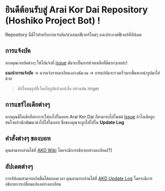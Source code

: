 # ยินดีต้อนรับสู่ Arai Kor Dai Repository (Hoshiko Project Bot) !
Repository นี้มีไว้สําหรับการแจ้งบัค/นําเสนอฟีเจอร์ใหม่ๆ และประกาศฟีเจอร์ที่อัปเดต



## การแจ้งบัค

หากคุณเจอบัคต่างๆ ให้ไปแจ้งที่ [Issue](https://github.com/FlokeZa89/AraiKorDai_Report/issues) มันจะเป็นการช่วยเหลือที่ดีมากๆเลยล่ะ!

**แนะนําการแจ้งบัค**
 -> ควรแจ้งรายละเอียด*อย่างชัดเจน*
 -> การแก้บัคจะรวดเร็วมากขึ้นหากนํารูปมาใส่ด้วย
 >อัปโหลดรูปที่เว็บเก็บรูปแล้วแปะลิ้ง อย่างเช่น imger
## การแชร์ไอเดียต่างๆ

หากคุณมีไอเดียที่อยากจะใส่ลงไปในบอท Arai Kor Dai ก็สามารถไปโพสต์  [Issue](https://github.com/FlokeZa89/AraiKorDai_Report/issues)
ถ้าไอเดียถูกสนใจแล้วนักพัฒนานําไปใสในบอท ชื่อของคุณจะถูกใส่ไปใน **Update Log**

## คําสั่งต่างๆ ของบอท
คุณสามารถอ่านได้ที่  [AKD Wiki](https://github.com/FlokeZa89/AraiKorDai/wiki/%E0%B8%84%E0%B9%8D%E0%B8%B2%E0%B8%AA%E0%B8%B1%E0%B9%88%E0%B8%87%E0%B8%82%E0%B8%AD%E0%B8%87%E0%B8%9A%E0%B8%AD%E0%B8%97-Arai-Kor-Dai) โดยจะมีการอธิบายอย่างละเอียด(?)
## อัปเดตต่างๆ
การอัปเดตสามารถเกิดขึ้นได้ตลอดเวลา คุณสามารถอ่านได้ที่  [AKD Update Log](https://github.com/FlokeZa89/AraiKorDai/wiki/Update-Log) โดยจะมีการอธิบายการเปลี่ยนแปลงอย่างละเอียด
